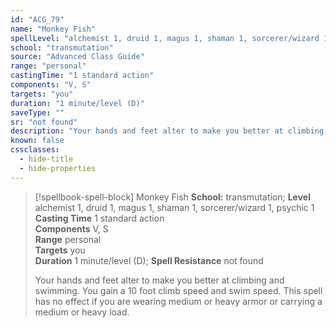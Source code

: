 ```yaml
---
id: "ACG_79"
name: "Monkey Fish"
spellLevel: "alchemist 1, druid 1, magus 1, shaman 1, sorcerer/wizard 1, psychic 1"
school: "transmutation"
source: "Advanced Class Guide"
range: "personal"
castingTime: "1 standard action"
components: "V, S"
targets: "you"
duration: "1 minute/level (D)"
saveType: ""
sr: "not found"
description: "Your hands and feet alter to make you better at climbing and swimming. You gain a 10 foot climb speed and swim speed. This spell has no effect if you are wearing medium or heavy armor or carrying a medium or heavy load."
known: false
cssclasses:
  - hide-title
  - hide-properties
---
```


> [!spellbook-spell-block] Monkey Fish
> **School:** transmutation; **Level** alchemist 1, druid 1, magus 1, shaman 1, sorcerer/wizard 1, psychic 1
> **Casting Time** 1 standard action  
> **Components** V, S  
> **Range** personal  
> **Targets** you  
> **Duration** 1 minute/level (D); **Spell Resistance** not found
> 
> Your hands and feet alter to make you better at climbing and swimming. You gain a 10 foot climb speed and swim speed. This spell has no effect if you are wearing medium or heavy armor or carrying a medium or heavy load.